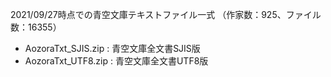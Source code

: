 2021/09/27時点での青空文庫テキストファイル一式
（作家数：925、ファイル数：16355）

- AozoraTxt_SJIS.zip : 青空文庫全文書SJIS版
- AozoraTxt_UTF8.zip : 青空文庫全文書UTF8版
